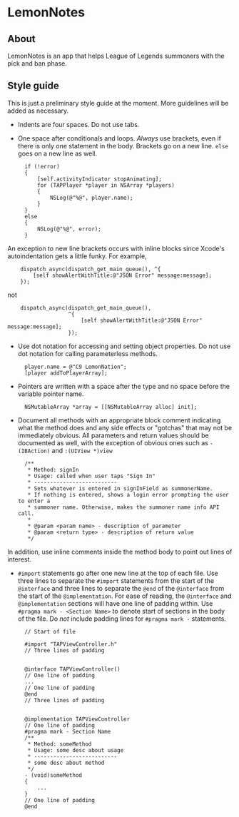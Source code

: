 LemonNotes
==========

## About
LemonNotes is an app that helps League of Legends summoners with the pick and ban phase.

## Style guide
This is just a preliminary style guide at the moment. More guidelines will be added as necessary.

- Indents are four spaces. Do not use tabs.
- One space after conditionals and loops. *Always* use brackets, even if there is only one statement in the body. Brackets go on a new line. `else` goes on a new line as well.

        if (!error)
        {
            [self.activityIndicator stopAnimating];
            for (TAPPlayer *player in NSArray *players)
            {
                NSLog(@"%@", player.name);
            }
        }
        else
        {
            NSLog(@"%@", error);
        }
An exception to new line brackets occurs with inline blocks since Xcode's autoindentation gets a little funky. For example,

        dispatch_async(dispatch_get_main_queue(), ^{
            [self showAlertWithTitle:@"JSON Error" message:message];
        });
not

        dispatch_async(dispatch_get_main_queue(),
                       ^{
                           [self showAlertWithTitle:@"JSON Error" message:message];
                       });

- Use dot notation for accessing and setting object properties. Do not use dot notation for calling parameterless methods.

        player.name = @"C9 LemonNation";
        [player addToPlayerArray];

- Pointers are written with a space after the type and no space before the variable pointer name.

        NSMutableArray *array = [[NSMutableArray alloc] init];

- Document all methods with an appropriate block comment indicating what the method does and any side effects or "gotchas" that may not be immediately obvious. All parameters and return values should be documented as well, with the exception of obvious ones such as `- (IBAction)` and `:(UIView *)view`

        /**
         * Method: signIn
         * Usage: called when user taps "Sign In"
         * --------------------------
         * Sets whatever is entered in signInField as summonerName.
         * If nothing is entered, shows a login error prompting the user to enter a
         * summoner name. Otherwise, makes the summoner name info API call.
         *
         * @param <param name> - description of parameter
         * @param <return type> - description of return value
         */
In addition, use inline comments inside the method body to point out lines of interest.

- `#import` statements go after one new line at the top of each file. Use three lines to separate the `#import` statements from the start of the `@interface` and three lines to separate the `@end` of the `@interface` from the start of the `@implementation`. For ease of reading, the `@interface` and `@implementation` sections will have one line of padding within. Use `#pragma mark - <Section Name>` to denote start of sections in the body of the file. Do *not* include padding lines for `#pragma mark -` statements.

        // Start of file

        #import "TAPViewController.h"
        // Three lines of padding


        @interface TAPViewController()
        // One line of padding
        ...
        // One line of padding
        @end
        // Three lines of padding


        @implementation TAPViewController
        // One line of padding
        #pragma mark - Section Name
        /**
         * Method: someMethod
         * Usage: some desc about usage
         * --------------------------
         * some desc about method
         */
        - (void)someMethod
        {
            ...
        }
        // One line of padding
        @end
